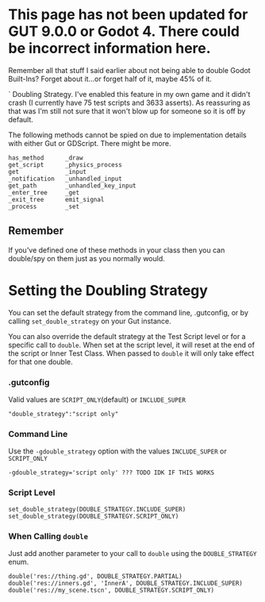 # <div class="warning">This page has not been updated for GUT 9.0.0 or Godot 4.  There could be incorrect information here.</div>
Remember all that stuff I said earlier about not being able to double Godot Built-Ins?  Forget about it...or forget half of it, maybe 45% of it.

` Doubling Strategy. I've enabled this feature in my own game and it didn't crash (I currently have 75 test scripts and 3633 asserts).  As reassuring as that was I'm still not sure that it won't blow up for someone so it is off by default.

The following methods cannot be spied on due to implementation details with either Gut or GDScript.  There might be more.

```
has_method      _draw
get_script      _physics_process
get             _input
_notification   _unhandled_input
get_path        _unhandled_key_input
_enter_tree     _get
_exit_tree      emit_signal
_process        _set
```
## Remember
If you've defined one of these methods in your class then you can double/spy on them just as you normally would.

# Setting the Doubling Strategy
You can set the default strategy from the command line, .gutconfig, or by calling `set_double_strategy` on your Gut instance.

You can also override the default strategy at the Test Script level or for a specific call to `double`.  When set at the script level, it will reset at the end of the script or Inner Test Class.  When passed to `double` it will only take effect for that one double.

### .gutconfig
Valid values are `SCRIPT_ONLY`(default) or `INCLUDE_SUPER`
```
"double_strategy":"script only"
```

### Command Line
Use the `-gdouble_strategy` option with the values `INCLUDE_SUPER` or `SCRIPT_ONLY`
```
-gdouble_strategy='script only' ??? TODO IDK IF THIS WORKS
```

### Script Level
```
set_double_strategy(DOUBLE_STRATEGY.INCLUDE_SUPER)
set_double_strategy(DOUBLE_STRATEGY.SCRIPT_ONLY)
```

### When Calling `double`
Just add another parameter to your call to `double` using the `DOUBLE_STRATEGY` enum.
```
double('res://thing.gd', DOUBLE_STRATEGY.PARTIAL)
double('res://inners.gd', 'InnerA', DOUBLE_STRATEGY.INCLUDE_SUPER)
double('res://my_scene.tscn', DOUBLE_STRATEGY.SCRIPT_ONLY)
```